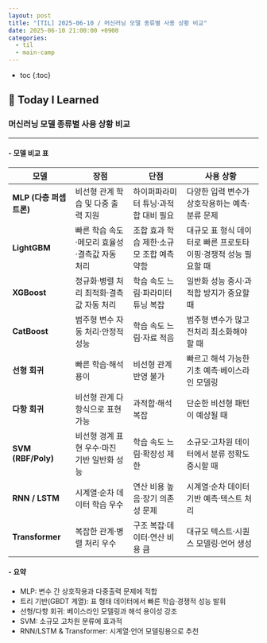 ```yaml
---
layout: post
title: "[TIL] 2025-06-10 / 머신러닝 모델 종류별 사용 상황 비교"
date: 2025-06-10 21:00:00 +0900
categories:
  - til
  - main-camp
---
```


* toc
{:toc}

## 📖 Today I Learned
### 머신러닝 모델 종류별 사용 상황 비교

---

#### - **모델 비교 표**

| 모델               | 장점                                          | 단점                                        | 사용 상황                                                         |
|------------------|---------------------------------------------|-------------------------------------------|----------------------------------------------------------------|
| **MLP (다층 퍼셉트론)**  | 비선형 관계 학습 및 다중 출력 지원        | 하이퍼파라미터 튜닝·과적합 대비 필요   | 다양한 입력 변수가 상호작용하는 예측·분류 문제                       |
| **LightGBM**         | 빠른 학습 속도·메모리 효율성·결측값 자동 처리 | 조합 효과 학습 제한·소규모 조합 예측 약함 | 대규모 표 형식 데이터로 빠른 프로토타이핑·경쟁적 성능 필요할 때      |
| **XGBoost**          | 정규화·병렬 처리 최적화·결측값 자동 처리     | 학습 속도 느림·파라미터 튜닝 복잡        | 일반화 성능 중시·과적합 방지가 중요할 때                             |
| **CatBoost**         | 범주형 변수 자동 처리·안정적 성능           | 학습 속도 느림·자료 적음                | 범주형 변수가 많고 전처리 최소화해야 할 때                           |
| **선형 회귀**          | 빠른 학습·해석 용이                         | 비선형 관계 반영 불가                   | 빠르고 해석 가능한 기초 예측·베이스라인 모델링                        |
| **다항 회귀**          | 비선형 관계 다항식으로 표현 가능            | 과적합·해석 복잡                         | 단순한 비선형 패턴이 예상될 때                                      |
| **SVM (RBF/Poly)**    | 비선형 경계 표현 우수·마진 기반 일반화 성능 | 학습 속도 느림·확장성 제한              | 소규모·고차원 데이터에서 분류 정확도 중시할 때                       |
| **RNN / LSTM**        | 시계열·순차 데이터 학습 우수               | 연산 비용 높음·장기 의존성 문제         | 시계열·순차 데이터 기반 예측·텍스트 처리                            |
| **Transformer**       | 복잡한 관계·병렬 처리 우수                  | 구조 복잡·데이터·연산 비용 큼            | 대규모 텍스트·시퀀스 모델링·언어 생성                                |

#### - **요약**
- MLP: 변수 간 상호작용과 다중출력 문제에 적합  
- 트리 기반(GBDT 계열): 표 형태 데이터에서 빠른 학습·경쟁적 성능 발휘  
- 선형/다항 회귀: 베이스라인 모델링과 해석 용이성 강조  
- SVM: 소규모 고차원 분류에 효과적  
- RNN/LSTM & Transformer: 시계열·언어 모델링용으로 추천  
